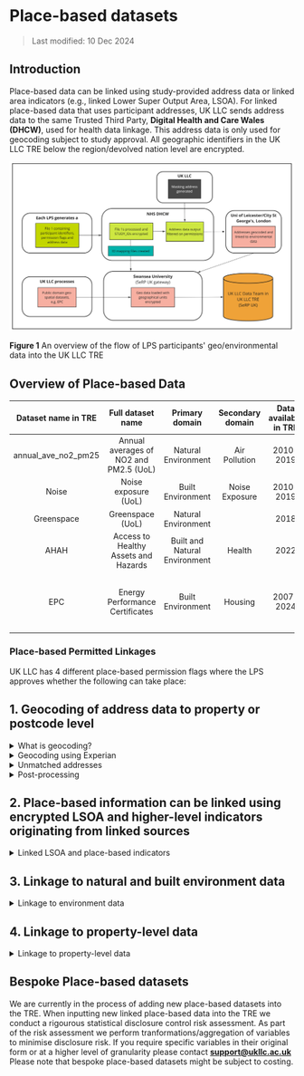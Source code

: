 # Place-based datasets

> Last modified: 10 Dec 2024

## Introduction

Place-based data can be linked using study-provided address data or linked area indicators (e.g., linked Lower Super Output Area, LSOA). For linked place-based data that uses participant addresses, UK LLC sends address data to the same Trusted Third Party, **Digital Health and Care Wales (DHCW)**, used for health data linkage. This address data is only used for geocoding subject to study approval. All geographic identifiers in the UK LLC TRE below the region/devolved nation level are encrypted. 

<img src="../images/geo_basic_data_flow.jpg" width="600"/>

**Figure 1** An overview of the flow of LPS participants' geo/environmental data into the UK LLC TRE

## Overview of Place-based Data

| **Dataset name in TRE** | **Full dataset name** | **Primary domain** | **Secondary domain** | **Data available in TRE** | **Data owner** | **Update frequency** |
|:-----------------------:|:---------------------:|:------------------:|:--------------------:|:-------------------------:|:--------------:|:--------------------:|
| annual_ave_no2_pm25     | Annual averages of NO2 and PM2.5 (UoL)   | Natural Environment             | Air Pollution          | 2010-2019                        | University of Leicester  | Annually            |
| Noise                   | Noise exposure (UoL)   | Built Environment       | Noise Exposure               | 2010-2019                         | University of Leicester  | Annually           |
| Greenspace              | Greenspace (UoL)       | Natural Environment    |                           | 2018                        | University of Leicester  | Annually             |
| AHAH                    | Access to Healthy Assets and Hazards | Built and Natural Environment | Health                  | 2022                        | Consumer Data Research Centre  | Every few years             |
| EPC                     | Energy Performance Certificates | Built Environment             | Housing                | 2007-2024                       | Department for Levelling Up, Housing and Communities (DLUHC)  | Annually             |

### Place-based Permitted Linkages

UK LLC has 4 different place-based permission flags where the LPS approves whether the following can take place:  


## 1. Geocoding of address data to property or postcode level

<details>
<summary> What is geocoding?</summary>

Geocoding is the assigning of geographical coordinates to a location. The following address data are provided by LPS:

* **Address line 1** (Premise level)
* **Address line 2** (Street name)
* **Address line 3** (Locality name)
* **Address line 4** (Town)
* **Address line 5** (Administrative area)
* **Postcode**  

These data are then matched using a database lookup to **convert the physical address into geographical coordinates**, where permissions allow full address to flow. Where permissions are set to postcode only, only the postcode is used in the geocoding process.

</details>

<details>
<summary> Geocoding using Experian</summary>

Addresses are verified and **geocoded to one metre accuracy using Experian QAS Batch API software programme** (formerly QAS QuickAddress Batch API Software). In summary, the QAS Batch API software geocodes address records by verifying them against the official postal addresses using **OS AddressBase Premium**. Cleaned records are then assigned a **match result** based on the accuracy of the original address. The Experian QAS geocoding process follows five main stages: External pre-processing; Match Country; Match street, PO box or organisation; Match Premises; and Select best match (see Figure 2) (Experian, 2019).

<img src="../images/experian_process.jpg" width="600"/>

**Figure 2** The QAS Batch API process

</details>

<details>
<summary> Unmatched addresses</summary>

If no match is achieved, the output address is returned and a ‘partial address found’ match code is assigned to the address (see Figure 3). If an address has been fully verified at premises level, it is assigned a ‘quality score’ depending on whether the address was partially matched or has multiple matches (e.g., multiple addresses identified with High Street). Lastly, a match confidence level (0 - low, 5 - intermediate, 9 - high) is allocated to each address depending on how confident the QAS Batch API is about the match it has returned. A low confidence indicates that essential matching rules were not satisfied, while intermediate confidence shows that the less important rules were not satisfied or another check failed, i.e., input address is not in the expected order (Experian, 2019). For documentation on how to interpret the Experian matchcode see the [Experian documentation](https://docs.experianaperture.io/address-validation/batch-api/api-process/address-match-codes/#k-s~match-success)

Once any interactive cleaning has been made to the returned addresses, the full input address record and filtered address record are exported for further post-processing checks, according to the following match success rating: ‘Verified and good full matches’, ‘Verified and good premise matches’ and ‘Tentative and poor full matches’. 

<img src="../images/experian_match_codes.jpg" width="600"/>

**Figure 3** Returned match code indicators (Experian, 2019)

</details>

<details>
<summary> Post-processing</summary>

Post-processing checks are undertaken to ensure that the output addresses are correctly matched and returned with the relevant grid information. First, the ‘full’ returned address data are imported into ArcGIS Pro 3.0 to convert the file into SpatialPointDataFrame. This process removes any addresses with no returned coordinates. The spatial address file is then intersected with a UK Census Geography file to **add relevant Output Area (OA) and Lower Layer Super Output Area (LSOA) level information**.

</details>

## 2. Place-based information can be linked using encrypted LSOA and higher-level indicators originating from linked sources

<details>
<summary> Linked LSOA and place-based indicators</summary>

These place-based indicators have been generated by UK LLC from open source datasets and inputted directly into the TRE via Swansea University (Figure 4). 

<img src="../images/place-based_ukllc_file2.jpg" width="600"/>
**Figure 4** UK LLC processed place-based datasets

The smallest level of geographic granularity for these datasets are Lower Super Output Area (LSOA) or equivalent in Scotland (Data Zone) and Northern Ireland (Super Output Area). These datasets have their geographical unit encrypted, for example, encrypted LSOA. These files can either be linked using encrypted geographic units that are LSOA and higher-level indicators originating from linked sources (e.g., that encrypted LSOA in routine NHS records are used to map temperature to participants). For example, the health record dataset, CORE_NHSD_LSOA11 which contains encrypted small area geography (LSOA) can be used to link to these place-based datasets via the encrypted LSOA.

These datasets may also come in the form of larger geographic units such as Middle Layer Super Output Area (MSOA) (England and Wales), Intermediate Zones (Scotland), Electoral Wards, Local Authority Districts, and Regions.

</details>

## 3. Linkage to natural and built environment data

<details>
<summary> Linkage to environment data</summary>

Linkage to place-based natural and built environment datasets occurs through two different avenues. Firstly, some datasets that are Lower Super Output Area (LSOA)/equivalent and higher and relate to the natural and built environment (e.g., the Access to Healthy Assets and Hazards dataset) are inputted directly into the TRE by UK LLC via Swansea University. These datasets can be linked to the health record dataset, CORE_NHSD_LSOA11, which contains encrypted small area geography (LSOA) or linked to an encrypted small area geography code that has been derived from geocoding of a participant's address.

### Modelled Geospatial Exposure Data

The second source of place-based natural and built environment data is through linkage to 3 geospatial exposure datasets modelled by University of Leicester/City St George's, University of London which include: Air pollution, Noise exposure, and Greenspace. For these 3 datasets to be linked, DHCW sends participants' address information, where permissions allow, to **University of Leicester (UoL)**, who have been commissioned by UK LLC to model environmental exposure estimates. Before data are sent to UoL, UK LLC prepares a batch of 'masking' addresses. See figure 1 for an overview of the data flow. 

### Masking Addresses

The masking addresses are true addresses, but they do not necessarily belong to Longitudinal Population Study (LPS) participants. They are generated by UK LLC at a ratio of 3:1 (masking:real) to **minimise the disclosure risk** associated with location-based information and **appended to the real addresses at DHCW** before they are supplied to UoL. The masking addresses are proportionally selected (at random) from **Ordnance Survey (OS) AddressBase Plus** based on key attributes about the LPS that have participants with permission to link. The key attributes include the number of participants, age of cohort, and spatial buffers aligned with their catchment areas. This allows the masking addresses to more accurately represent the UK LLC population as a whole. Therefore, LPS with geographically constrained populations (e.g., EXCEED (Leicester)) drive the generation of more masking addresses around the Leicester area. 

There are currently **eight LPS that allow participants to be linked to geospatial measures** generated by **University of Leicester (UoL)**. These permissions are configurable to allow linkage at the **household level using Unique Property Reference Number (UPRN)** or to the **postcode level**. Where postcode level is selected, the nearest household (UPRN) to the centre of the postcode centroid is geocoded. The locations for these participants are therefore not as precise as those that are geocoded to the household level. When geocoding the household (UPRN), the central property coordinate is used.

Once geocoding has been completed, UoL stores the geocoded information to be linked to the Air pollution, Noise exposure, and Greenspace datasets.

</details>

## 4. Linkage to property-level data

<details>
<summary> Linkage to property-level data</summary>

Linkage to property-level datasets occurs through two different avenues. Firstly, some datasets that are open source and at UPRN level (e.g., Energy Performance Certificates) are inputted directly into the TRE by UK LLC via Swansea University. DHCW sends participants' address information, where permissions allow, to **University of Leicester (UoL)**. Before data are sent to UoL, UK LLC prepares a batch of 'masking' addresses. See Figure 1 for an overview of the data flow and Section 3 for more information on the process to mask addresses. 

There are currently **eight LPS that allow participants to be linked to geospatial measures** generated by **University of Leicester (UoL)**. These permissions are configurable to allow linkage at the **household level using Unique Property Reference Number (UPRN)** or to the **postcode level**. Where postcode level is selected, the nearest household (UPRN) to the centre of the postcode centroid is geocoded. The locations for these participants are therefore not as precise as those that are geocoded to the household level. When geocoding the household (UPRN), the central property coordinate is used. 

Once geocoding has been completed, UoL stores the geocoded information to be linked to the UK LLC inputted UPRN/household level datasets.

</details>

## Bespoke Place-based datasets
We are currently in the process of adding new place-based datasets into the TRE. When inputting new linked place-based data into the TRE we conduct a rigourous statistical disclosure control risk assessment. As part of the risk assessment we perform tranformations/aggregation of variables to minimise disclosure risk. If you require specific variables in their original form or at a higher level of granularity please contact **support@ukllc.ac.uk** Please note that bespoke place-based datasets might be subject to costing.

 










